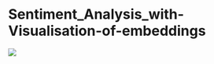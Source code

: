 # Sentiment_Analysis_with-Visualisation-of-embeddings
![](Sentiment_Analysis_with-Visualisation-of-embeddings/emb.PNG)
